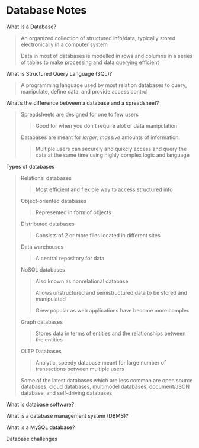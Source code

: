 # Database Notes
What Is a Database?
>An organized collection of structured info/data, typically stored electronically in a computer system
>
>Data in most of databases is modelled in rows and columns in a series of tables to make processing and data querying efficient

What is Structured Query Language (SQL)?
>A programming language used by most relation databases to query, manipulate, define data, and provide access control

What’s the difference between a database and a spreadsheet?
>Spreadsheets are designed for one to few users
>>Good for when you don't require alot of data manipulation
>
>Databases are meant for *larger*, *massive* amounts of information. 
>>Multiple users can securely and quikcly access and query the data at the same time using highly complex logic and language


Types of databases
>Relational databases
>>Most efficient and flexible way to access structured info
>
>Object-oriented databases
>>Represented in form of objects
>
>Distributed databases
>>Consists of 2 or more files located in different sites
>
>Data warehouses
>>A central repository for data
>
>NoSQL databases
>>Also known as nonrelational database
>>
>>Allows unstructured and semistructured data to be stored and manipulated
>>
>>Grew popular as web applications have become more complex
>
>Graph databases
>>Stores data in terms of entities and the relationships between the entities
>
>OLTP Databases
>>Analytic, speedy database meant for large number of transactions between multiple users
>
>Some of the latest databases which are less common are open source databases, cloud databases, multimodel databases, document/JSON database, and self-driving databases

What is database software?


What is a database management system (DBMS)?


What is a MySQL database?


Database challenges
